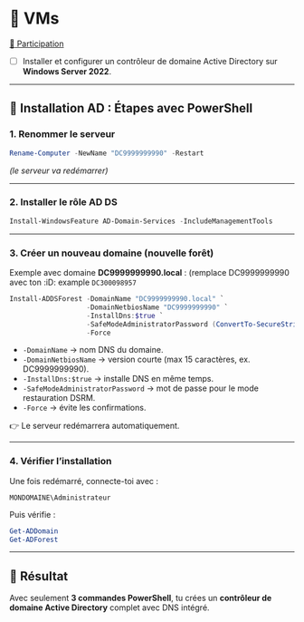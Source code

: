 # :link: VMs

[:tada: Participation](.scripts/Participation.md) 

- [ ] Installer et configurer un contrôleur de domaine Active Directory sur **Windows Server 2022**.

---

## 🚀 Installation AD : Étapes avec PowerShell

### 1. Renommer le serveur

```powershell
Rename-Computer -NewName "DC9999999990" -Restart
```

*(le serveur va redémarrer)*

---

### 2. Installer le rôle AD DS

```powershell
Install-WindowsFeature AD-Domain-Services -IncludeManagementTools
```

---

### 3. Créer un nouveau domaine (nouvelle forêt)

Exemple avec domaine **DC9999999990.local** : (remplace DC9999999990 avec ton :iD: example `DC300098957`

```powershell
Install-ADDSForest -DomainName "DC9999999990.local" `
                   -DomainNetbiosName "DC9999999990" `
                   -InstallDns:$true `
                   -SafeModeAdministratorPassword (ConvertTo-SecureString "MotDePasseDSRM123!" -AsPlainText -Force) `
                   -Force
```

* `-DomainName` → nom DNS du domaine.
* `-DomainNetbiosName` → version courte (max 15 caractères, ex. DC9999999990).
* `-InstallDns:$true` → installe DNS en même temps.
* `-SafeModeAdministratorPassword` → mot de passe pour le mode restauration DSRM.
* `-Force` → évite les confirmations.

👉 Le serveur redémarrera automatiquement.

---

### 4. Vérifier l’installation

Une fois redémarré, connecte-toi avec :

```
MONDOMAINE\Administrateur
```

Puis vérifie :

```powershell
Get-ADDomain
Get-ADForest
```

---

## 🎯 Résultat

Avec seulement **3 commandes PowerShell**, tu crées un **contrôleur de domaine Active Directory** complet avec DNS intégré.
